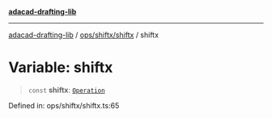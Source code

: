 [**adacad-drafting-lib**](../../../../README.md)

***

[adacad-drafting-lib](../../../../modules.md) / [ops/shiftx/shiftx](../README.md) / shiftx

# Variable: shiftx

> `const` **shiftx**: [`Operation`](../../../../objects/datatypes/type-aliases/Operation.md)

Defined in: ops/shiftx/shiftx.ts:65
